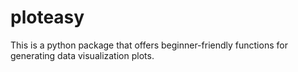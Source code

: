 # ploteasy
This is a python package that offers beginner-friendly functions for generating data visualization plots.
